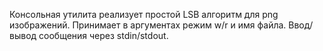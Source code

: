 Консольная утилита реализует простой LSB алгоритм для png изображений. Принимает в аргументах режим w/r и имя файла. Ввод/вывод сообщения через stdin/stdout. 
